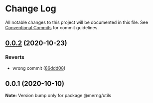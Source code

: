 # Change Log

All notable changes to this project will be documented in this file.
See [Conventional Commits](https://conventionalcommits.org) for commit guidelines.

## [0.0.2](https://github.com/AlexR0v/posts/compare/@merng/utils@0.0.1...@merng/utils@0.0.2) (2020-10-23)

### Reverts

- wrong commit ([86ddd08](https://github.com/AlexR0v/posts/commit/86ddd085c1af6172d5ff649a96893cf8c238e32a))

## 0.0.1 (2020-10-10)

**Note:** Version bump only for package @merng/utils
